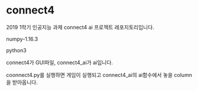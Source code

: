 # connect4

2019 1학기 인공지능 과제 connect4 ai 프로젝트 레포지토리입니다.

numpy-1.16.3

python3

connect4가 GUI파일, connect4_ai가 ai입니다.

coonnect4.py를 실행하면 게임이 실행되고 connect4_ai의 ai함수에서 놓을 column을 받아옵니다.
